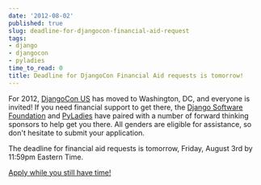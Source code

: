 ```yaml
---
date: '2012-08-02'
published: true
slug: deadline-for-djangocon-financial-aid-request
tags:
- django
- djangocon
- pyladies
time_to_read: 0
title: Deadline for DjangoCon Financial Aid requests is tomorrow!
---
```


For 2012, [DjangoCon US](https://www.djangocon.us/) has moved to
Washington, DC, and everyone is invited! If you need financial support
to get there, the [Django Software
Foundation](https://www.djangoproject.com/foundation/) and
[PyLadies](https://pyladies.com/) have paired with a number of forward
thinking sponsors to help get you there. All genders are eligible for
assistance, so don't hesitate to submit your application.

The deadline for financial aid requests is tomorrow, Friday, August 3rd
by 11:59pm Eastern Time.

[Apply while you still have
time!](https://docs.google.com/spreadsheet/viewform?formkey=dDc1X2hrUGJVRGdEWnRjTklxR2tSNFE6MQ#gid=0)

